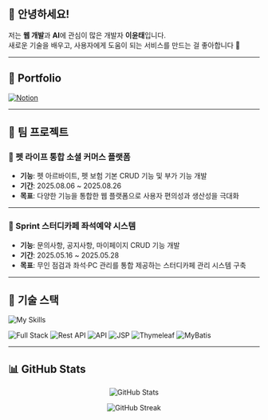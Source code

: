 ## 👋 안녕하세요! 
저는 **웹 개발**과 **AI**에 관심이 많은 개발자 **이윤태**입니다.  
새로운 기술을 배우고, 사용자에게 도움이 되는 서비스를 만드는 걸 좋아합니다 🚀  

---

## 📌 Portfolio
[![Notion](https://img.shields.io/badge/Notion-000000?style=for-the-badge&logo=notion&logoColor=white)](https://enchanting-relation-5ee.notion.site/264495e83f7b80d59114d94cecea7cff?pvs=143)
  
---

## 👥 팀 프로젝트

### 🔵 펫 라이프 통합 소셜 커머스 플랫폼  
- **기능**: 펫 아르바이트, 펫 보험 기본 CRUD 기능 및 부가 기능 개발  
- **기간**: 2025.08.06 ~ 2025.08.26  
- **목표**: 다양한 기능을 통합한 웹 플랫폼으로 사용자 편의성과 생산성을 극대화  

---

### 🔵 Sprint 스터디카페 좌석예약 시스템  
- **기능**: 문의사항, 공지사항, 마이페이지 CRUD 기능 개발  
- **기간**: 2025.05.16 ~ 2025.05.28  
- **목표**: 무인 점검과 좌석·PC 관리를 통합 제공하는 스터디카페 관리 시스템 구축  

---

## 🔧 기술 스택
![My Skills](https://skillicons.dev/icons?i=react,java,mysql,js,flutter,spring,bootstrap&theme=light)

![Full Stack](https://img.shields.io/badge/-Fullstack-blue?style=flat-square) 
![Rest API](https://img.shields.io/badge/-RestAPI-green?style=flat-square) 
![API](https://img.shields.io/badge/-API-lightgrey?style=flat-square) 
![JSP](https://img.shields.io/badge/-JSP-orange?style=flat-square) 
![Thymeleaf](https://img.shields.io/badge/-Thymeleaf-brightgreen?style=flat-square) 
![MyBatis](https://img.shields.io/badge/-MyBatis-red?style=flat-square)

---

## 📊 GitHub Stats

<div align="center">

![GitHub Stats](https://github-readme-stats-git-masterrstaa-rickstaa.vercel.app/api?username=Lyt-twins&show_icons=true&theme=tokyonight&cache_seconds=86400)

<!-- GitHub Streak -->
![GitHub Streak](https://streak-stats.vercel.app/?user=Lyt-twins&theme=tokyonight&cache_seconds=86400)

</div>
